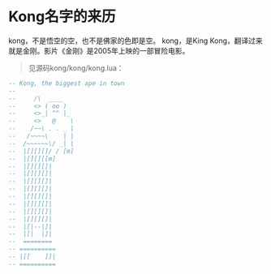 # Kong名字的来历

kong，不是悟空的空，也不是佛家的色即是空。 
kong，是King Kong，翻译过来就是金刚。影片《金刚》是2005年上映的一部冒险电影。

> 见源码kong/kong/kong.lua：

```Lua
-- Kong, the biggest ape in town
--
--     /\  ____
--     <> ( oo )
--     <>_| ^^ |_
--     <>   @    \
--    /~~\ . . _ |
--   /~~~~\    | |
--  /~~~~~~\/ _| |
--  |[][][]/ / [m]
--  |[][][[m]
--  |[][][]|
--  |[][][]|
--  |[][][]|
--  |[][][]|
--  |[][][]|
--  |[][][]|
--  |[][][]|
--  |[][][]|
--  |[|--|]|
--  |[|  |]|
--  ========
-- ==========
-- |[[    ]]|
-- ==========
```
